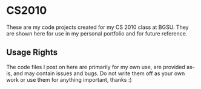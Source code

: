 # CS2010
These are my code projects created for my CS 2010 class at BGSU. They are shown here for use in my personal portfolio and for future reference.
<h2> Usage Rights </h2>
The code files I post on here are primarily for my own use, are provided as-is, and may contain issues and bugs. Do not write them off as your own work or use them for anything important, thanks :)
